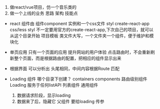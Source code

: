 1. 做react/vue项目，仿一个音乐类的
2. 做一个上线的业务 思路 架构 技能点

- react 组件由 组件component 实例和一个css文件 styl
  create-react-app  css/less styl
  不一定要用官方的create-react-app,下次自己的项目，就可以从这个目录开始  项目模板
  类文件大写，一个文件夹一个组件，便于维护和模块化
- 单页应用
  只有一个页面的应用
  提升网站的用户体验
  点击路由时，不会重新刷新整个页面，而是根据路由的配置，把相应的组件显示出来
- 根据界面 可以分析出 头尾相同，中间内容根据Route 匹配
- Loading 组件
  哪个目录下创建？
  containers
  components  路由级别组件
  Loading 服务于任何listAPI 列表组件 通用组件

  1. 数据请求阶段，显示loading
  2. 数据来了后，隐藏它
  父组件 要给loading 传参
